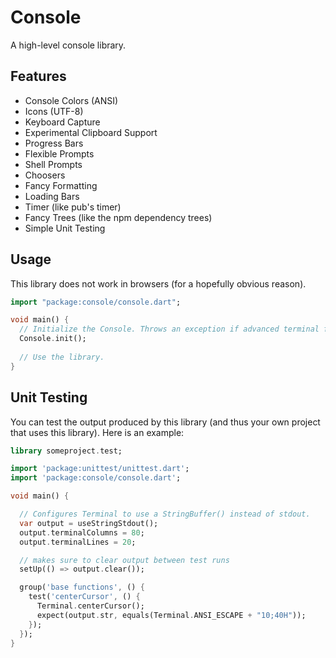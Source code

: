 # Console

A high-level console library.

## Features

- Console Colors (ANSI)
- Icons (UTF-8)
- Keyboard Capture
- Experimental Clipboard Support
- Progress Bars
- Flexible Prompts
- Shell Prompts
- Choosers
- Fancy Formatting
- Loading Bars
- Timer (like pub's timer)
- Fancy Trees (like the npm dependency trees)
- Simple Unit Testing

## Usage

This library does not work in browsers (for a hopefully obvious reason).

```dart
import "package:console/console.dart";

void main() {
  // Initialize the Console. Throws an exception if advanced terminal features are not supported.
  Console.init();
  
  // Use the library.
}
```

## Unit Testing

You can test the output produced by this library (and thus your own project that uses this library). Here is an example:


```dart
library someproject.test;

import 'package:unittest/unittest.dart';
import 'package:console/console.dart';

void main() {

  // Configures Terminal to use a StringBuffer() instead of stdout.
  var output = useStringStdout();
  output.terminalColumns = 80;
  output.terminalLines = 20;

  // makes sure to clear output between test runs
  setUp(() => output.clear());

  group('base functions', () {
    test('centerCursor', () {
      Terminal.centerCursor();
      expect(output.str, equals(Terminal.ANSI_ESCAPE + "10;40H"));
    });
  });
}
```
